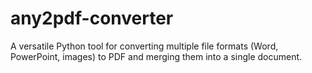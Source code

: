 # any2pdf-converter
A versatile Python tool for converting multiple file formats (Word, PowerPoint, images) to PDF and merging them into a single document.
